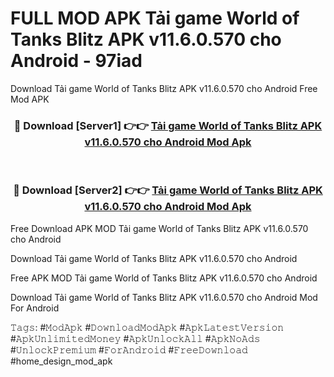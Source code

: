 # FULL MOD APK Tải game World of Tanks Blitz APK v11.6.0.570 cho Android - 97iad
Download Tải game World of Tanks Blitz APK v11.6.0.570 cho Android Free Mod APK

<div align="center">
<h3>🔴 Download [Server1] 👉👉 <a href="https://apk-comot.site?title=Tải_game_World_of_Tanks_Blitz_APK_v11.6.0.570_cho_Android">Tải game World of Tanks Blitz APK v11.6.0.570 cho Android Mod Apk</a></h3><br>

<h3>🔴 Download [Server2] 👉👉 <a href="https://apk-comot.site?title=Tải_game_World_of_Tanks_Blitz_APK_v11.6.0.570_cho_Android">Tải game World of Tanks Blitz APK v11.6.0.570 cho Android Mod Apk</a></h3>
</div>


Free Download APK MOD Tải game World of Tanks Blitz APK v11.6.0.570 cho Android

Download Tải game World of Tanks Blitz APK v11.6.0.570 cho Android 

Free APK MOD Tải game World of Tanks Blitz APK v11.6.0.570 cho Android 

Download Tải game World of Tanks Blitz APK v11.6.0.570 cho Android Mod For Android

𝚃𝚊𝚐𝚜: #𝙼𝚘𝚍𝙰𝚙𝚔 #𝙳𝚘𝚠𝚗𝚕𝚘𝚊𝚍𝙼𝚘𝚍𝙰𝚙𝚔 #𝙰𝚙𝚔𝙻𝚊𝚝𝚎𝚜𝚝𝚅𝚎𝚛𝚜𝚒𝚘𝚗 #𝙰𝚙𝚔𝚄𝚗𝚕𝚒𝚖𝚒𝚝𝚎𝚍𝙼𝚘𝚗𝚎𝚢 #𝙰𝚙𝚔𝚄𝚗𝚕𝚘𝚌𝚔𝙰𝚕𝚕 #𝙰𝚙𝚔𝙽𝚘𝙰𝚍𝚜 #𝚄𝚗𝚕𝚘𝚌𝚔𝙿𝚛𝚎𝚖𝚒𝚞𝚖 #𝙵𝚘𝚛𝙰𝚗𝚍𝚛𝚘𝚒𝚍 #𝙵𝚛𝚎𝚎𝙳𝚘𝚠𝚗𝚕𝚘𝚊𝚍 #home_design_mod_apk